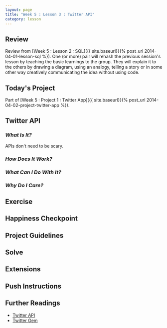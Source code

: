 ```yaml
---
layout: page
title: "Week 5 : Lesson 3 : Twitter API"
category: lesson
---
```


## Review

Review from [Week 5 : Lesson 2 : SQL]({{ site.baseurl}}{% post_url 2014-04-01-lesson-sql %}).  One (or more) pair will rehash the previous session's lesson by teaching the basic learnings to the group.  They will explain it to the others by drawing a diagram, using an analogy, telling a story or in some other way creatively communicating the idea without using code.

## Today's Project<a name="todays-project"></a>

Part of [Week 5 : Project 1 : Twitter App]({{ site.baseurl}}{% post_url 2014-04-02-project-twitter-app %}).

## Twitter API

### _What Is It?_

APIs don't need to be scary. 

### _How Does It Work?_

### _What Can I Do With It?_

### _Why Do I Care?_

## Exercise

## Happiness Checkpoint

## Project Guidelines

## Solve

## Extensions

## Push Instructions

## Further Readings

* [Twitter API](https://dev.twitter.com/)
* [Twitter Gem](https://github.com/sferik/twitter)



